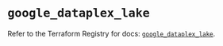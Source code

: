 # `google_dataplex_lake`

Refer to the Terraform Registry for docs: [`google_dataplex_lake`](https://registry.terraform.io/providers/hashicorp/google/5.14.0/docs/resources/dataplex_lake).
